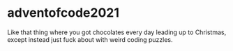 # adventofcode2021
Like that thing where you got chocolates every day leading up to Christmas, except instead just fuck about with weird coding puzzles.
